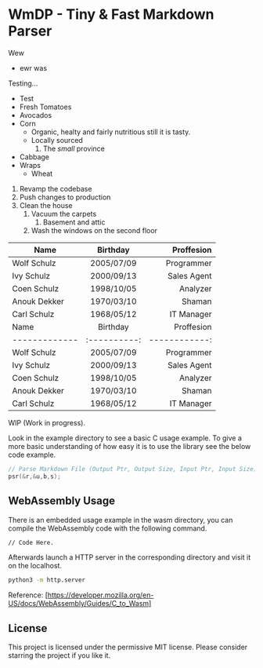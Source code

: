 # WmDP - Tiny & Fast Markdown Parser

Wew 
 * ewr
was

Testing...
  * Test
* Fresh Tomatoes
* Avocados
* Corn
  * Organic, healty and fairly nutritious
still it is tasty.
  * Locally sourced
    1. The *small* province
* Cabbage
* Wraps
  * Wheat

1. Revamp the codebase
2. Push changes to production
3. Clean the house
   1) Vacuum the carpets
      1. Basement and attic
   2) Wash the windows on the second floor
  
| Name          | Birthday     | Proffesion    |
| ------------- | :----------: | ------------: |
| Wolf Schulz   | 2005/07/09   | Programmer    |
| Ivy Schulz    | 2000/09/13   | Sales Agent   |
| Coen Schulz   | 1998/10/05   | Analyzer      |
| Anouk Dekker  | 1970/03/10   | Shaman        |
| Carl Schulz   | 1968/05/12   | IT Manager    |
| Name          | Birthday     | Proffesion    |
| ------------- | :----------: | ------------: |
| Wolf Schulz   | 2005/07/09   | Programmer    |
| Ivy Schulz    | 2000/09/13   | Sales Agent   |
| Coen Schulz   | 1998/10/05   | Analyzer      |
| Anouk Dekker  | 1970/03/10   | Shaman        |
| Carl Schulz   | 1968/05/12   | IT Manager    |

WIP (Work in progress).

Look in the example directory to see a basic C usage example. To give a more basic understanding of how easy it is to use the library see the below code example.

```c
// Parse Markdown File (Output Ptr, Output Size, Input Ptr, Input Size);
psr(&r,&u,b,s);
```

## WebAssembly Usage
There is an embedded usage example in the wasm directory, you can compile the WebAssembly code with the following command.

```sh
// Code Here.
```

Afterwards launch a HTTP server in the corresponding directory and visit it on the localhost.

```sh
python3 -m http.server
```

Reference: [https://developer.mozilla.org/en-US/docs/WebAssembly/Guides/C_to_Wasm]

## License
This project is licensed under the permissive MIT license. Please consider starring the project if you like it.
